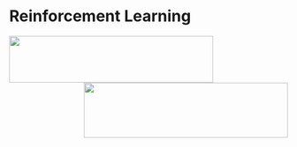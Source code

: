 # Reinforcement Learning


<img align="left" width="369" height="85" src="https://n120.njszt.hu/img/logo/HUN-REN-SZTAKI-logo.png">

<img align="right" width="369" height="100" src="https://www.bme.hu/sites/default/files/mediakit/bme_logo_nagy.jpg">
